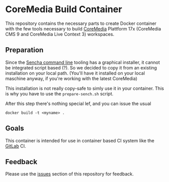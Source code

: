 # CoreMedia Build Container

This repository contains the necessary parts to create Docker container with
the few tools necessary to build [CoreMedia][coremedia] Plattform 17x (CoreMedia 
CMS 9 and CoreMedia Live Context 3) workspaces.


## Preparation

Since the [Sencha command line][sencha] tooling has a graphical installer, it 
cannot be integrated script based (?). So we decided to copy it from an existing
installation on your local path. (You'll have it installed on your local 
maschine anyway, if you're working with the latest CoreMedia)

This installation is not really copy-safe to simly use it in your container.
This is why you have to use the `prepare-sench.sh` script.

After this step there's nothing special lef, and you can issue the usual

```
docker build -t <myname> .
```


## Goals

This container is intended for use in container based CI system like the
[GitLab][gitlab] CI.


## Feedback

Please use the [issues][issues] section of this repository for feedback. 

[sencha]: https://www.sencha.com/products/extjs/cmd-download/
[coremedia]: http://www.coremedia.com/
[gitlab]: https://gitlab.com/
[issues]: https://github.com/mgoellnitz/coremedia-build-docker/issues
